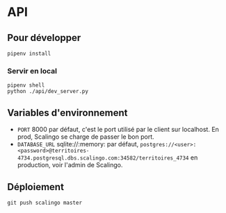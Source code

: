 # API
## Pour développer
```shell
pipenv install
```

### Servir en local 
```shell
pipenv shell
python ./api/dev_server.py
```

## Variables d'environnement
- `PORT` 8000 par défaut, c'est le port utilisé par le client sur localhost. En prod, Scalingo se charge de passer le bon port.
- `DATABASE_URL` sqlite://:memory: par défaut, `postgres://<user>:<password>@territoires-4734.postgresql.dbs.scalingo.com:34582/territoires_4734` en production, voir l'admin de Scalingo.

## Déploiement 
```shell
git push scalingo master
```
